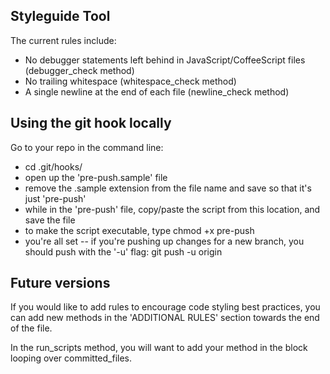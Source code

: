 ## Styleguide Tool ##  

The current rules include:  

* No debugger statements left behind in JavaScript/CoffeeScript files (debugger_check method)
* No trailing whitespace (whitespace_check method)  
* A single newline at the end of each file (newline_check method)  

## Using the git hook locally ##

Go to your repo in the command line:  

* cd .git/hooks/
* open up the 'pre-push.sample' file
* remove the .sample extension from the file name and save so that it's just 'pre-push'
* while in the 'pre-push' file, copy/paste the script from this location, and save the file
* to make the script executable, type chmod +x pre-push
* you're all set -- if you're pushing up changes for a new branch, you should push with the '-u' flag:
	git push -u origin <your-new-branch-name>


## Future versions ##  

If you would like to add rules to encourage code styling best practices, you can add new methods in the 'ADDITIONAL RULES' section towards the end of the file.

In the run_scripts method, you will want to add your method in the block looping over committed_files.





































